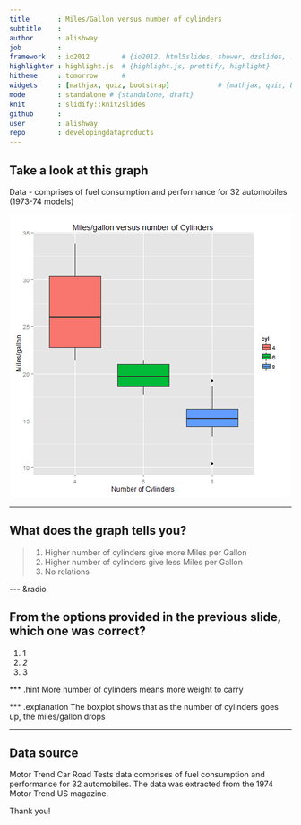 ```yaml
---
title       : Miles/Gallon versus number of cylinders
subtitle    : 
author      : alishway
job         : 
framework   : io2012        # {io2012, html5slides, shower, dzslides, ...}
highlighter : highlight.js  # {highlight.js, prettify, highlight}
hitheme     : tomorrow      # 
widgets     : [mathjax, quiz, bootstrap]            # {mathjax, quiz, bootstrap}
mode        : standalone # {standalone, draft}
knit        : slidify::knit2slides
github      :
user        : alishway
repo        : developingdataproducts
---
```


## Take a look at this graph

Data - comprises of fuel consumption and performance for 32 automobiles (1973-74 models)

![plot of chunk unnamed-chunk-1](assets/fig/unnamed-chunk-1-1.png) 



---
## What does the graph tells you?


> 1. Higher number of cylinders give more Miles per Gallon
> 2. Higher number of cylinders give less Miles per Gallon
> 3. No relations

--- &radio
## From the options provided in the previous slide, which one was correct?

1. 1
2. _2_
3. 3


*** .hint
More number of cylinders means more weight to carry

*** .explanation
The boxplot shows that as the number of cylinders goes up, the miles/gallon drops

---
## Data source

Motor Trend Car Road Tests data comprises of fuel consumption and performance for 32 automobiles. The data was extracted from the 1974 Motor Trend US magazine.


Thank you!

